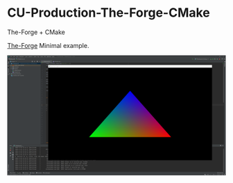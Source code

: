 # CU-Production-The-Forge-CMake
The-Forge + CMake

[The-Forge](https://github.com/ConfettiFX/The-Forge) Minimal example.

![triangle](./Screenshots/Snipaste_2020-11-03_23-33-01.png)

